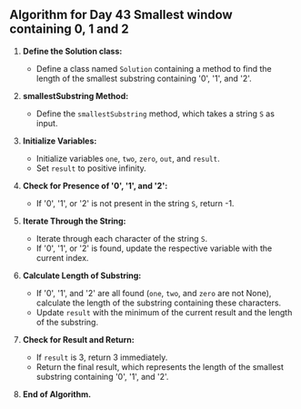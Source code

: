 ## Algorithm for Day 43 **Smallest window containing 0, 1 and 2**

1. **Define the Solution class:**
   - Define a class named `Solution` containing a method to find the length of the smallest substring containing '0', '1', and '2'.

2. **smallestSubstring Method:**
   - Define the `smallestSubstring` method, which takes a string `S` as input.

3. **Initialize Variables:**
   - Initialize variables `one`, `two`, `zero`, `out`, and `result`.
   - Set `result` to positive infinity.

4. **Check for Presence of '0', '1', and '2':**
   - If '0', '1', or '2' is not present in the string `S`, return -1.

5. **Iterate Through the String:**
   - Iterate through each character of the string `S`.
   - If '0', '1', or '2' is found, update the respective variable with the current index.

6. **Calculate Length of Substring:**
   - If '0', '1', and '2' are all found (`one`, `two`, and `zero` are not None), calculate the length of the substring containing these characters.
   - Update `result` with the minimum of the current result and the length of the substring.

7. **Check for Result and Return:**
   - If `result` is 3, return 3 immediately.
   - Return the final result, which represents the length of the smallest substring containing '0', '1', and '2'.

8. **End of Algorithm.**

